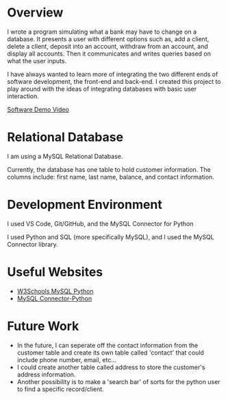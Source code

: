 # Overview

I wrote a program simulating what a bank may have to change on a database. It presents a user with different options such as, add a client, delete a client, deposit into an account, withdraw from an account, and display all accounts. Then it communicates and writes queries based on what the user inputs.

I have always wanted to learn more of integrating the two different ends of software development, the front-end and back-end. I created this project to play around with the ideas of integrating databases with basic user interaction.

[Software Demo Video](http://youtube.link.goes.here)

# Relational Database

I am using a MySQL Relational Database.

Currently, the database has one table to hold customer information. The columns include: first name, last name, balance, and contact information.

# Development Environment

I used VS Code, Git/GitHub, and the MySQL Connector for Python

I used Python and SQL (more specifically MySQL), and I used the MySQL Connector library.

# Useful Websites

* [W3Schools MySQL Python](https://www.w3schools.com/python/python_mysql_getstarted.asp)
* [MySQL Connector-Python](https://dev.mysql.com/doc/connector-python/en/)

# Future Work

* In the future, I can seperate off the contact information from the customer table and create its own table called 'contact' that could include phone number, email, etc...
* I could create another table called address to store the customer's address information.
* Another possibility is to make a 'search bar' of sorts for the python user to find a specific record/client.